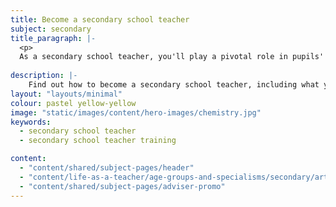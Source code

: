 ```yaml
---
title: Become a secondary school teacher 
subject: secondary
title_paragraph: |-
  <p>
  As a secondary school teacher, you'll play a pivotal role in pupils' lives. You'll see them grow from children to young adults, inspiring them to become passionate about learning and helping shape their futures.</p>
  
description: |-
    Find out how to become a secondary school teacher, including what you'll teach and what funding is available to help you train.
layout: "layouts/minimal"
colour: pastel yellow-yellow
image: "static/images/content/hero-images/chemistry.jpg"
keywords:
  - secondary school teacher
  - secondary school teacher training

content:
  - "content/shared/subject-pages/header"
  - "content/life-as-a-teacher/age-groups-and-specialisms/secondary/article"
  - "content/shared/subject-pages/adviser-promo"
---
```

